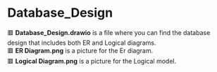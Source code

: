 # Database_Design

🟥 **Database_Design.drawio** is a file where you can find the database design that includes both ER and Logical diagrams. <br>
🟥 **ER Diagram.png** is a picture for the Er diagram. <br>
🟥 **Logical Diagram.png** is a picture for the Logical model.
